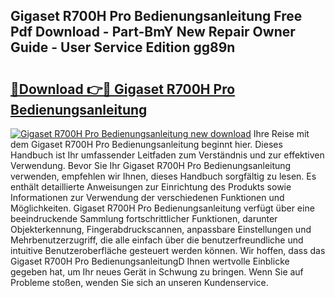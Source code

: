 ## Gigaset R700H Pro Bedienungsanleitung Free Pdf Download - Part-BmY New Repair Owner Guide - User Service Edition gg89n

# <h2><a href="http://df3sa0k.blite.top/?on=Gigaset+R700H+Pro+Bedienungsanleitung">🔗Download 👉🔴 Gigaset R700H Pro Bedienungsanleitung</a></h2>

[![Gigaset R700H Pro Bedienungsanleitung new download](https://i.imgur.com/lujVjoI.png)](http://df3sa0k.blite.top/?on=Gigaset+R700H+Pro+Bedienungsanleitung)
Ihre Reise mit dem Gigaset R700H Pro Bedienungsanleitung beginnt hier. Dieses Handbuch ist Ihr umfassender Leitfaden zum Verständnis und zur effektiven Verwendung. Bevor Sie Ihr Gigaset R700H Pro Bedienungsanleitung verwenden, empfehlen wir Ihnen, dieses Handbuch sorgfältig zu lesen. Es enthält detaillierte Anweisungen zur Einrichtung des Produkts sowie Informationen zur Verwendung der verschiedenen Funktionen und Möglichkeiten. Gigaset R700H Pro Bedienungsanleitung verfügt über eine beeindruckende Sammlung fortschrittlicher Funktionen, darunter Objekterkennung, Fingerabdruckscannen, anpassbare Einstellungen und Mehrbenutzerzugriff, die alle einfach über die benutzerfreundliche und intuitive Benutzeroberfläche gesteuert werden können. Wir hoffen, dass das Gigaset R700H Pro BedienungsanleitungD Ihnen wertvolle Einblicke gegeben hat, um Ihr neues Gerät in Schwung zu bringen. Wenn Sie auf Probleme stoßen, wenden Sie sich an unseren Kundenservice.
